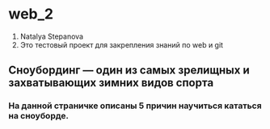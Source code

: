 # web_2
1. Natalya Stepanova
2. Это тестовый проект для закрепления знаний по web и git
## Сноубординг — один из самых зрелищных и захватывающих зимних видов спорта
###  На данной страничке описаны 5 причин научиться кататься на сноуборде.